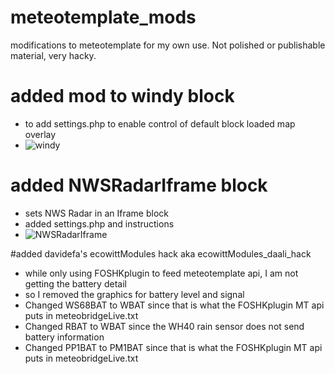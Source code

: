 # meteotemplate_mods
modifications to meteotemplate for my own use.  Not polished or publishable material, very hacky.


# added mod to windy block
* to add settings.php to enable control of default block loaded map overlay
* ![windy](https://user-images.githubusercontent.com/451339/127758514-dd61ced1-eaf3-4c98-a2b7-86c3da321893.png)

# added NWSRadarIframe block
* sets NWS Radar in an Iframe block
* added settings.php and instructions
* ![NWSRadarIframe](https://user-images.githubusercontent.com/451339/127758508-c120bee7-abce-4db8-afac-6d44608cc584.png)

#added davidefa's ecowittModules hack aka ecowittModules_daali_hack
* while only using FOSHKplugin to feed meteotemplate api, I am not getting the battery detail
* so I removed the graphics for battery level and signal
* Changed WS68BAT to WBAT since that is what the FOSHKplugin MT api puts in meteobridgeLive.txt
* Changed RBAT to WBAT since the WH40 rain sensor does not send battery information
* Changed PP1BAT to PM1BAT since that is what the FOSHKplugin MT api puts in meteobridgeLive.txt
 

